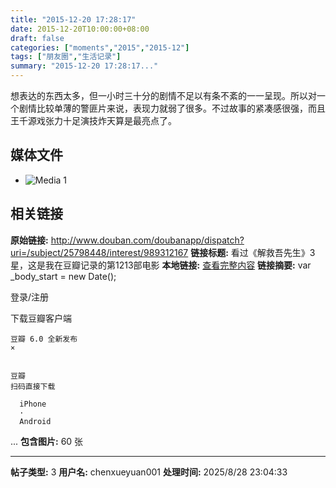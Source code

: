 ```yaml
---
title: "2015-12-20 17:28:17"
date: 2015-12-20T10:00:00+08:00
draft: false
categories: ["moments","2015","2015-12"]
tags: ["朋友圈","生活记录"]
summary: "2015-12-20 17:28:17..."
---
```


想表达的东西太多，但一小时三十分的剧情不足以有条不紊的一一呈现。所以对一个剧情比较单薄的警匪片来说，表现力就弱了很多。不过故事的紧凑感很强，而且王千源戏张力十足演技炸天算是最亮点了。

## 媒体文件

- ![Media 1](/Moments/photos/2015-12-20/201512201728170.jpg)

## 相关链接

**原始链接:** http://www.douban.com/doubanapp/dispatch?uri=/subject/25798448/interest/989312167
**链接标题:** 看过《解救吾先生》3星，这是我在豆瓣记录的第1213部电影
**本地链接:** [查看完整内容](/link_content/2015/12/2015-12-20/link_content/)
**链接摘要:** var _body_start = new Date();

    
    



    




  
    

  登录/注册



    
  下载豆瓣客户端
  
    豆瓣 6.0 全新发布
    ×
  
  
    豆瓣
    扫码直接下载
    
      iPhone
      ·
      Android
    
  


    



  
  ...
**包含图片:** 60 张

---

**帖子类型:** 3
**用户名:** chenxueyuan001
**处理时间:** 2025/8/28 23:04:33